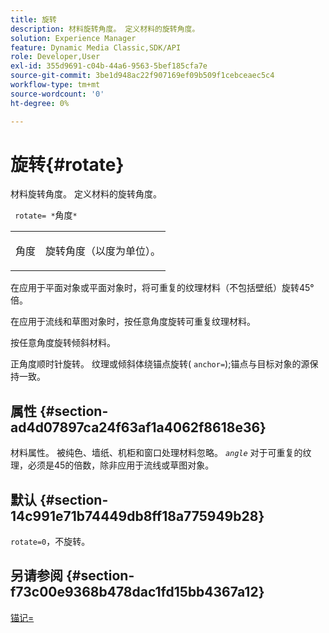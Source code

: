 ```yaml
---
title: 旋转
description: 材料旋转角度。 定义材料的旋转角度。
solution: Experience Manager
feature: Dynamic Media Classic,SDK/API
role: Developer,User
exl-id: 355d9691-c04b-44a6-9563-5bef185cfa7e
source-git-commit: 3be1d948ac22f907169ef09b509f1cebceaec5c4
workflow-type: tm+mt
source-wordcount: '0'
ht-degree: 0%

---
```


# 旋转{#rotate}

材料旋转角度。 定义材料的旋转角度。

` rotate= *`角度`*`

<table id="simpletable_F1A87ECD86E8429788825374A6882CB9"> 
 <tr class="strow"> 
  <td class="stentry"> <p> <span class="varname"> 角度 </span> </p> </td> 
  <td class="stentry"> <p>旋转角度（以度为单位）。 </p> </td> 
 </tr> 
</table>

在应用于平面对象或平面对象时，将可重复的纹理材料（不包括壁纸）旋转45°倍。

在应用于流线和草图对象时，按任意角度旋转可重复纹理材料。

按任意角度旋转倾斜材料。

正角度顺时针旋转。 纹理或倾斜体绕锚点旋转( `anchor=`);锚点与目标对象的源保持一致。

## 属性 {#section-ad4d07897ca24f63af1a4062f8618e36}

材料属性。 被纯色、墙纸、机柜和窗口处理材料忽略。 *`angle`* 对于可重复的纹理，必须是45的倍数，除非应用于流线或草图对象。

## 默认 {#section-14c991e71b74449db8ff18a775949b28}

`rotate=0`，不旋转。

## 另请参阅 {#section-f73c00e9368b478dac1fd15bb4367a12}

[锚记=](../../../../../ir-api/http-protocol/image-rendering-api-ref/c-ir-http-protocol-ref/c-ir-http-protocol-command-reference/r-ir-http-anchor.md#reference-d53923d785c9442997dc7f2199524c26)
